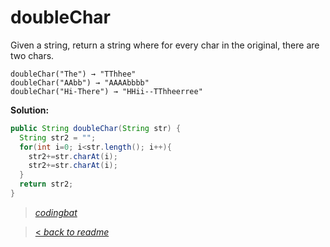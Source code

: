 # doubleChar

Given a string, return a string where for every char in the original, there are two chars.

```
doubleChar("The") → "TThhee"
doubleChar("AAbb") → "AAAAbbbb"
doubleChar("Hi-There") → "HHii--TThheerree"
```

**Solution:**

```java
public String doubleChar(String str) {
  String str2 = "";
  for(int i=0; i<str.length(); i++){
    str2+=str.charAt(i);
    str2+=str.charAt(i);
  }
  return str2;
}
```

> _[codingbat](http://codingbat.com/prob/p165312)_

> [< _back to readme_](FINDREPLACEREADME)